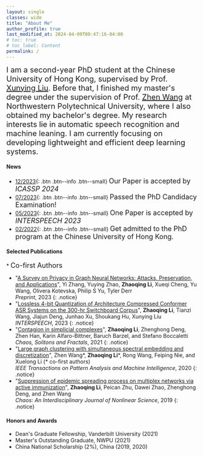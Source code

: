 ```yaml
---
layout: single
classes: wide
title: "About Me"
author_profile: true
last_modified_at: 2024-04-09T00:47:16-04:00
# toc: true
# toc_label: Content
permalink: /
---
```



<!-- # About Me -->
<!-- <hr> -->
<span style="font-size: 20px; font: bold">I am a second-year PhD student at the Chinese University of Hong Kong, supervised by Prof. [Xunying Liu](https://www1.se.cuhk.edu.hk/~xyliu/). Before that, I finished my master's degree under the supervision of Prof. [Zhen Wang](http://iopen.nwpu.edu.cn/info/1329/1369.htm) at Northwestern Polytechnical University, where I also obtained my bachelor's degree. My research interests lie in automatic speech recognition and machine leaning. I am currently focusing on developing lightweight and efficient deep learning systems.</span><br>

#### News
- [12/2023](#link){: .btn .btn--info .btn--small} <font size=4>Our Paper is accepted by <i>ICASSP 2024</i></font>
- [07/2023](#link){: .btn .btn--info .btn--small} <font size=4>Passed the PhD Candidacy Examination!</font>
- [05/2023](#link){: .btn .btn--info .btn--small} <font size=4>One Paper is accepted by <i>INTERSPEECH 2023</i></font>
- [02/2022](#link){: .btn .btn--info .btn--small} <font size=4>Get admitted to the PhD program at the Chinese University of Hong Kong.</font>

<!-- - [07/2021](#link){: .btn .btn--info .btn--small} <font size=4>Our Paper is accepted by <i>Chaos, Solitons & Fractals</i></font>
- [06/2021](#link){: .btn .btn--info .btn--small} <font size=4>Our Paper is accepted by <i>New Journal of Physics</i></font>
- [03/2021](#link){: .btn .btn--info .btn--small} <font size=4>Finish master's degree and was awarded master's "Outstanding Graduate" of NWPU.</font>
- [02/2021](#link){: .btn .btn--info .btn--small} <font size=4>Get admitted to the PhD program at Vanderbilt University and awarded with Dean's Graduate Fellowship.</font>
- [10/2020](#link){: .btn .btn--info .btn--small} <font size=4>Awarded China National Scholarship.</font>
- [06/2020](#link){: .btn .btn--info .btn--small} <font size=4>Our Paper regarding large graph clustering is accepted by <i>IEEE Transactions on Pattern Analysis and Machine Intelligence</i> (T-PAMI).</font> -->




#### Selected Publications
\* <font size=4>Co-first Authors</font>
- "[A Survey on Privacy in Graph Neural Networks: Attacks, Preservation, and Applications](https://arxiv.org/pdf/2308.16375.pdf)", Yi Zhang, Yuying Zhao, **Zhaoqing Li**, Xueqi Cheng, Yu Wang, Olivera Kotevska, Philip S Yu, Tyler Derr  
*Preprint*, 2023 
{: .notice}
- "[Lossless 4-bit Quantization of Architecture Compressed Conformer ASR Systems on the 300-hr Switchboard Corpus](https://www.isca-archive.org/interspeech_2023/li23x_interspeech.pdf)", **Zhaoqing Li**, Tianzi Wang, Jiajun Deng, Junhao Xu, Shoukang Hu, Xunying Liu  
*INTERSPEECH*, 2023 
{: .notice}
- "[Contagion in simplicial complexes](http://arxiv.org/abs/2107.03411)", **Zhaoqing Li**, Zhenghong Deng, Zhen Han, Karin  Alfaro-Bittner, Baruch Barzel, and Stefano Boccaletti  
*Chaos, Solitons and Fractals*, 2021
{: .notice}
- "[Large graph clustering with simultaneous spectral embedding and discretization](https://ieeexplore.ieee.org/abstract/document/9117190)", Zhen Wang\*, **Zhaoqing Li**\*, Rong Wang, Feiping Nie, and Xuelong Li (* co-first authors)  
*IEEE Transactions on Pattern Analysis and Machine Intelligence*, 2020 
{: .notice}
- "[Suppression of epidemic spreading process on multiplex networks via active immunization](https://aip.scitation.org/doi/abs/10.1063/1.5093047)", **Zhaoqing Li**, Peican Zhu, Dawei Zhao, Zhenghong Deng, and Zhen Wang  
*Chaos: An Interdisciplinary Journal of Nonlinear Science*, 2019 
{: .notice}

#### Honors and Awards
- Dean's Graduate Fellowship, Vanderbilt University (2021)
- Master's Outstanding Graduate, NWPU (2021)
- China National Scholarship (2%), China (2019, 2020)

<!-- <details><summary>Click to expand</summary>
<ul> 
<li> Major Courses
    <ul>
    <li>Image Processing and Computer Vision</li>
    <li>Information Theory</li>
    <li>Computer Graphics</li>
    <li>Probablistic Graphic Models</li>
    <li>Deep Learning</li>
    <li>Probability Theory</li>
    <li>Stochastic Processes</li>
    <li>Optimization Theory and Algorithms</li>
    <li>Topics in Data and Decision Analytics (VAE, GAN, etc)</li>
    <li>Data Mining</li>
    <li>Time Series</li>
    <li>Statistics and Probability</li>
    </ul>
</li>
<li> General Courses
    <ul>
    <li>Architecture</li>
    <li>Anatomy and Developmental Biology</li>
    <li>Literary London</li>
    <li>Superhero Movies and Comics</li>
    </ul>
</li>
</ul>
</details> -->

<br>
